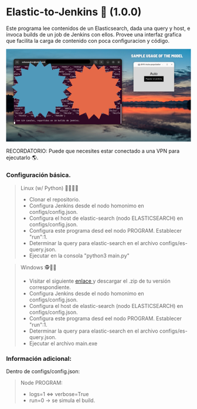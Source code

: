 # Elastic-to-Jenkins 🤖 (1.0.0)
Este programa lee contenidos de un Elasticsearch, dada una query y host, e invoca builds de un job de Jenkins con ellos. 
Provee una interfaz grafica que facilita la carga de contenido con poca configuracion y código.

<img src="readme-imgs/main-window.png" /> 

RECORDATORIO: Puede que necesites estar conectado a una VPN para ejecutarlo 🌎.

### Configuración básica.

> Linux (w/ Python) 🧑‍💻👩‍💻
> - Clonar el repositorio.
> - Configura Jenkins desde el nodo homonimo en configs/config.json.
> - Configura el host de elastic-search (nodo ELASTICSEARCH) en configs/config.json.
> - Configura este programa desd eel nodo PROGRAM. Establecer "run":1.
> - Determinar la query para elastic-search en el archivo configs/es-query.json.
> - Ejecutar en la consola "python3 main.py"

> Windows 🕵🕵️‍♀️
> - Visitar el siguiente <a href="https://drive.google.com/drive/"> enlace </a> y descargar el .zip de tu versión correspondiente.
> - Configura Jenkins desde el nodo homonimo en configs/config.json.
> - Configura el host de elastic-search (nodo ELASTICSEARCH) en configs/config.json.
> - Configura este programa desd eel nodo PROGRAM. Establecer "run":1.
> - Determinar la query para elastic-search en el archivo configs/es-query.json.
> - Ejecutar el archivo main.exe

### Información adicional:
Dentro de configs/config.json:
> Node PROGRAM: 
> * logs=1 <=> verbose=True
> * run=0 -> se simula el build. 

